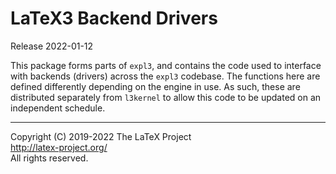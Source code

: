 LaTeX3 Backend Drivers
======================

Release 2022-01-12

This package forms parts of `expl3`, and contains the code used to interface
with backends (drivers) across the `expl3` codebase. The functions here are
defined differently depending on the engine in use. As such, these are
distributed separately from `l3kernel` to allow this code to be updated
on an independent schedule.

-----

<p>Copyright (C) 2019-2022 The LaTeX Project <br />
<a href="http://latex-project.org/">http://latex-project.org/</a> <br />
All rights reserved.</p>
